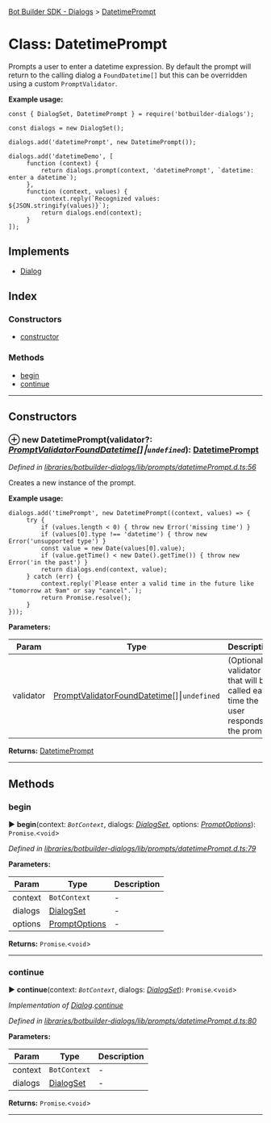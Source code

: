 [Bot Builder SDK - Dialogs](../README.md) > [DatetimePrompt](../classes/botbuilder_dialogs.datetimeprompt.md)



# Class: DatetimePrompt


Prompts a user to enter a datetime expression. By default the prompt will return to the calling dialog a `FoundDatetime[]` but this can be overridden using a custom `PromptValidator`.

**Example usage:**

    const { DialogSet, DatetimePrompt } = require('botbuilder-dialogs');

    const dialogs = new DialogSet();

    dialogs.add('datetimePrompt', new DatetimePrompt());

    dialogs.add('datetimeDemo', [
         function (context) {
             return dialogs.prompt(context, 'datetimePrompt', `datetime: enter a datetime`);
         },
         function (context, values) {
             context.reply(`Recognized values: ${JSON.stringify(values)}`);
             return dialogs.end(context);
         }
    ]);

## Implements

* [Dialog](../interfaces/botbuilder_dialogs.dialog.md)

## Index

### Constructors

* [constructor](botbuilder_dialogs.datetimeprompt.md#constructor)


### Methods

* [begin](botbuilder_dialogs.datetimeprompt.md#begin)
* [continue](botbuilder_dialogs.datetimeprompt.md#continue)



---
## Constructors
<a id="constructor"></a>


### ⊕ **new DatetimePrompt**(validator?: *[PromptValidator](../#promptvalidator)[FoundDatetime](../interfaces/botbuilder_dialogs.founddatetime.md)[]⎮`undefined`*): [DatetimePrompt](botbuilder_dialogs.datetimeprompt.md)


*Defined in [libraries/botbuilder-dialogs/lib/prompts/datetimePrompt.d.ts:56](https://github.com/Microsoft/botbuilder-js/blob/4638a56/libraries/botbuilder-dialogs/lib/prompts/datetimePrompt.d.ts#L56)*



Creates a new instance of the prompt.

**Example usage:**

    dialogs.add('timePrompt', new DatetimePrompt((context, values) => {
         try {
             if (values.length < 0) { throw new Error('missing time') }
             if (values[0].type !== 'datetime') { throw new Error('unsupported type') }
             const value = new Date(values[0].value);
             if (value.getTime() < new Date().getTime()) { throw new Error('in the past') }
             return dialogs.end(context, value);
         } catch (err) {
             context.reply(`Please enter a valid time in the future like "tomorrow at 9am" or say "cancel".`);
             return Promise.resolve();
         }
    }));


**Parameters:**

| Param | Type | Description |
| ------ | ------ | ------ |
| validator | [PromptValidator](../#promptvalidator)[FoundDatetime](../interfaces/botbuilder_dialogs.founddatetime.md)[]⎮`undefined`   |  (Optional) validator that will be called each time the user responds to the prompt. |





**Returns:** [DatetimePrompt](botbuilder_dialogs.datetimeprompt.md)

---


## Methods
<a id="begin"></a>

###  begin

► **begin**(context: *`BotContext`*, dialogs: *[DialogSet](botbuilder_dialogs.dialogset.md)*, options: *[PromptOptions](../interfaces/botbuilder_dialogs.promptoptions.md)*): `Promise`.<`void`>



*Defined in [libraries/botbuilder-dialogs/lib/prompts/datetimePrompt.d.ts:79](https://github.com/Microsoft/botbuilder-js/blob/4638a56/libraries/botbuilder-dialogs/lib/prompts/datetimePrompt.d.ts#L79)*



**Parameters:**

| Param | Type | Description |
| ------ | ------ | ------ |
| context | `BotContext`   |  - |
| dialogs | [DialogSet](botbuilder_dialogs.dialogset.md)   |  - |
| options | [PromptOptions](../interfaces/botbuilder_dialogs.promptoptions.md)   |  - |





**Returns:** `Promise`.<`void`>





___

<a id="continue"></a>

###  continue

► **continue**(context: *`BotContext`*, dialogs: *[DialogSet](botbuilder_dialogs.dialogset.md)*): `Promise`.<`void`>



*Implementation of [Dialog](../interfaces/botbuilder_dialogs.dialog.md).[continue](../interfaces/botbuilder_dialogs.dialog.md#continue)*

*Defined in [libraries/botbuilder-dialogs/lib/prompts/datetimePrompt.d.ts:80](https://github.com/Microsoft/botbuilder-js/blob/4638a56/libraries/botbuilder-dialogs/lib/prompts/datetimePrompt.d.ts#L80)*



**Parameters:**

| Param | Type | Description |
| ------ | ------ | ------ |
| context | `BotContext`   |  - |
| dialogs | [DialogSet](botbuilder_dialogs.dialogset.md)   |  - |





**Returns:** `Promise`.<`void`>





___


